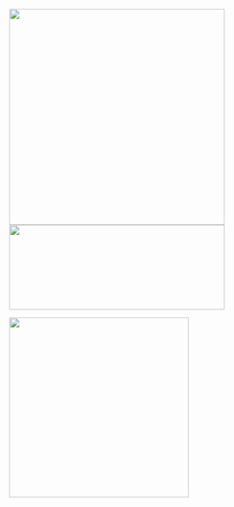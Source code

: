 <p float="left">
  <img src="https://github-readme-stats-apenjulius-projects.vercel.app/api?username=apenjulius&include_all_commits=true&show_icons=true&theme=transparent" width="390" />
  <img src="https://streak-stats.demolab.com/?user=apenjulius&theme=transparent" width="390" height="153px" />
</p>
<p float="left">
  <img src="https://github-readme-stats.vercel.app/api/top-langs?username=apenjulius&show_icons=true&locale=en&theme=transparent&langs_count=20&size_weight=0.5&count_weight=0.5" width="325" />
</p>
